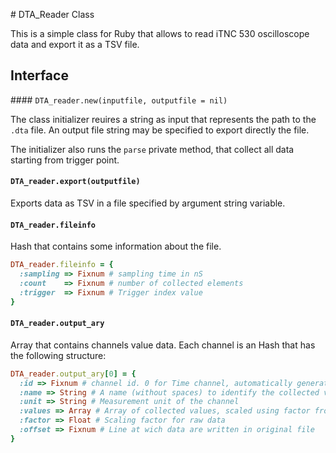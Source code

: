# DTA_Reader Class

This is a simple class for Ruby that allows to read iTNC 530 oscilloscope data and export it as a
TSV file.

## Interface

#### `DTA_reader.new(inputfile, outputfile = nil)`

The class initializer reuires a string as input that represents the path to the `.dta` file. 
An output file string may be specified to export directly the file.

The initializer also runs the `parse` private method, that collect all data starting from trigger point.

#### `DTA_reader.export(outputfile)`

Exports data as TSV in a file specified by argument string variable.

#### `DTA_reader.fileinfo`

Hash that contains some information about the file.

``` ruby
DTA_reader.fileinfo = {
  :sampling => Fixnum # sampling time in nS
  :count    => Fixnum # number of collected elements
  :trigger  => Fixnum # Trigger index value 
}
```

#### `DTA_reader.output_ary`

Array that contains channels value data. Each channel is an Hash that has the following structure:

``` ruby
DTA_reader.output_ary[0] = {
  :id => Fixnum # channel id. 0 for Time channel, automatically generated
  :name => String # A name (without spaces) to identify the collected values
  :unit => String # Measurement unit of the channel
  :values => Array # Array of collected values, scaled using factor from raw data
  :factor => Float # Scaling factor for raw data
  :offset => Fixnum # Line at wich data are written in original file
}
```

  
